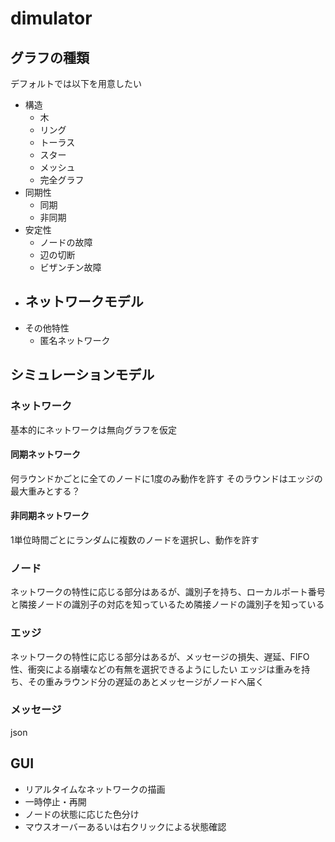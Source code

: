# dimulator
## グラフの種類
デフォルトでは以下を用意したい
- 構造
    - 木
    - リング
    - トーラス
    - スター
    - メッシュ
    - 完全グラフ
- 同期性
    - 同期
    - 非同期
- 安定性
    - ノードの故障
    - 辺の切断
    - ビザンチン故障
- ネットワークモデル
    -
- その他特性
    - 匿名ネットワーク

## シミュレーションモデル
### ネットワーク
基本的にネットワークは無向グラフを仮定
#### 同期ネットワーク
何ラウンドかごとに全てのノードに1度のみ動作を許す
そのラウンドはエッジの最大重みとする？

#### 非同期ネットワーク
1単位時間ごとにランダムに複数のノードを選択し、動作を許す

### ノード
ネットワークの特性に応じる部分はあるが、識別子を持ち、ローカルポート番号と隣接ノードの識別子の対応を知っているため隣接ノードの識別子を知っている

### エッジ
ネットワークの特性に応じる部分はあるが、メッセージの損失、遅延、FIFO性、衝突による崩壊などの有無を選択できるようにしたい
エッジは重みを持ち、その重みラウンド分の遅延のあとメッセージがノードへ届く

### メッセージ
json

## GUI
- リアルタイムなネットワークの描画
- 一時停止・再開
- ノードの状態に応じた色分け
- マウスオーバーあるいは右クリックによる状態確認